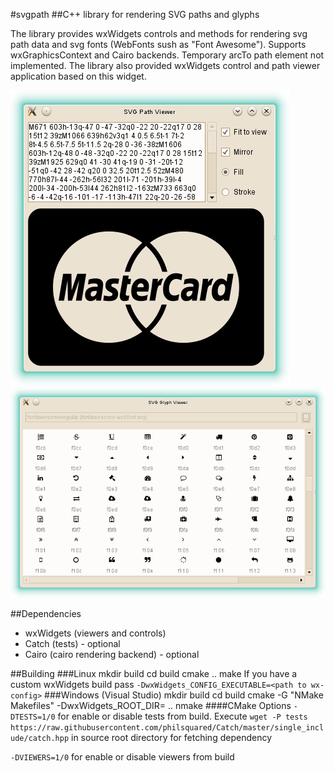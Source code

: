 #svgpath
##C++ library for rendering SVG paths and glyphs

The library provides wxWidgets controls and methods for rendering svg path data and svg fonts (WebFonts sush as "Font Awesome"). Supports wxGraphicsContext and Cairo backends. Temporary arcTo path element not implemented.
The library also provided wxWidgets control and path viewer application based on this widget.

![svgpathviewer](https://github.com/ampext/ampext.github.io/blob/master/images/svgpathviewer.png)
![svgglyphviwer](https://github.com/ampext/ampext.github.io/blob/master/images/svgglyphviewer.png)

##Dependencies
* wxWidgets (viewers and controls)
* Catch (tests) - optional
* Cairo (cairo rendering backend) - optional

##Building
###Linux
    mkdir build
    cd build
    cmake ..
    make
If you have a custom wxWidgets build pass `-DwxWidgets_CONFIG_EXECUTABLE=<path to wx-config>`
###Windows (Visual Studio)
    mkdir build
    cd build
    cmake -G "NMake Makefiles" -DwxWidgets_ROOT_DIR=<path to wxWidgets> ..
    nmake
####CMake Options
`-DTESTS=1/0` for enable or disable tests from build. Execute `wget -P tests https://raw.githubusercontent.com/philsquared/Catch/master/single_include/catch.hpp` in source root directory for fetching dependency

`-DVIEWERS=1/0` for enable or disable viewers from build
